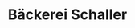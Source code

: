 ---
title: "Bäckerei Schaller"
url: /neustadt-an-der-waldnaab/baeckerei-schaller/
shop: Bäckerei
---